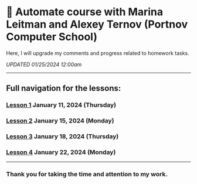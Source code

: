 # :open_book: Automate course with Marina Leitman and Alexey Ternov (Portnov Computer School)

Here, I will upgrade my comments and progress related to homework tasks.

_UPDATED 01/25/2024 12:00am_

---

## Full navigation for the lessons:

### [Lesson 1](/lesson_1/homework.md) January 11, 2024 (Thursday)

### [Lesson 2](/lesson_2/homework.md) January 15, 2024 (Monday)

### [Lesson 3](/lesson_3/homework.md) January 18, 2024 (Thursday)

### [Lesson 4](/lesson_4/homework.md) January 22, 2024 (Monday)

---

### Thank you for taking the time and attention to my work.
